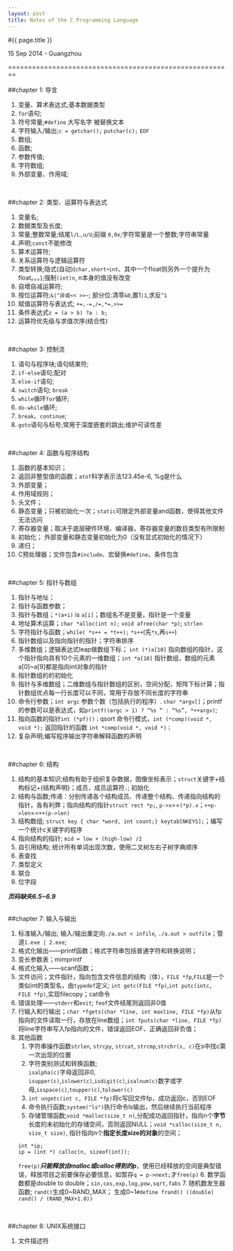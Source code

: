 ```yaml
---
layout: post
title: Notes of the C Programming Language
---
```


#{{ page.title }}  
<p class="meta">15 Sep 2014 - Guangzhou</p> 

========================================================   
<br>
##chapter 1: 导言
1. 变量、算术表达式;基本数据类型
2. `for`语句;
3. 符号常量;`#define` 大写名字 被替换文本
4. 字符输入/输出;`c = getchar();` `putchar(c);` `EOF`
5. 数组;
6. 函数;
7. 参数传值;
8. 字符数组;
9. 外部变量、作用域;  
<br>

##chapter 2: 类型、运算符与表达式
1. 变量名;
2. 数据类型及长度;
3. 常量;整数常量;结尾`l/L,u/U`;前缀 `0,0x`;字符常量是一个整数;字符串常量
4. 声明;`const`不能修改
5. 算术运算符;
6. 关系运算符与逻辑运算符
7. 类型转换;隐式(自动)(`char,short￫int`、其中一个float则另外一个提升为float。。。);强制`(int)n`, n本身的值没有改变
8. 自增自减运算符;
9. 按位运算符;`&|^异或<< >>~`; 部分位:清零`&0`,置1`|1`,求反`^1`
10. 赋值运算符与表达式; `+=,-=,/=,*=,>>=`
11. 条件表达式`z = (a > b) ?a : b;`
12. 运算符优先级与求值次序(结合性)  
<br>

##chapter 3: 控制流
1. 语句与程序块;语句结束符; 
2. `if-else`语句;配对
3. `else-if`语句;
4. `switch`语句; `break`
5. `while`循环`for`循环;
6. `do-while`循环;
7. `break`、`continue`;
8. `goto`语句与标号;常用于深度嵌套的跳出;维护可读性差  
<br>

##chapter 4: 函数与程序结构
1. 函数的基本知识；
2. 返回非整型值的函数；`atof`科学表示法123.45e-6, %g是什么
3. 外部变量；
4. 作用域规则；
5. 头文件；
6. 静态变量；只被初始化一次；`static`可限定外部变量and函数，使得其他文件无法访问
7. 寄存器变量；取决于底层硬件环境、编译器，寄存器变量的数目类型有所限制
8. 初始化； 外部变量和静态变量初始化为0（没有显式初始化的情况下）
9. 递归；
10. C预处理器；文件包含`#include`、宏替换`#define`、条件包含   
<br>

##chapter 5: 指针与数组
1. 指针与地址；
2. 指针与函数参数；
3. 指针与数组；`*(a+i)` is `a[i]`；数组名不是变量，指针是一个变量
4. 地址算术运算；`char *alloc(int n);` `void afree(char *p)`; `strlen` 
5. 字符指针与函数；`while( *s++ = *t++);`  `*s++`(先`*s`,再`s++`)
6. 指针数组以及指向指针的指针；字符串排序
7. 多维数组；逻辑表达式leap做数组下标； `int (*)a[10]` 指向数组的指针，这个指针指向具有10个元素的一维数组；`int *a[10]` 指针数组，数组的元素a[0]~a[9]都是指向int对象的指针
8. 指针数组的的初始化
9. 指针与多维数组；二维数组与指针数组的区别，空间分配，矩阵下标计算；指针数组优点每一行长度可以不同，常用于存放不同长度的字符串
10. 命令行参数；`int argc` 参数个数（包括执行的程序）. `char *argv[]`；printf的参数可以是表达式，如`printf((argc > 1) ? “%s “ : “%s”, *++argv)`;
11. 指向函数的指针`int (*pf)()；`qsort 命令行模式，`int (*comp)(void *, void *);` 返回指针的函数 `int *comp(void *, void *)；`
12. 复杂声明;编写程序输出字符串解释函数的声明  
<br>

##chapter 6: 结构
1. 结构的基本知识;结构有助于组织复杂数据，图像坐标表示；`struct`关键字+结构标记+\{结构声明\}；成员，成员运算符`.`; 初始化
2. 结构与函数;传递：分别传递各个结构成员、传递整个结构、传递指向结构的指针，各有利弊；指向结构的指针`struct rect *p;`, `p->x`==`(*p).x`；`++p->len`==`++(p->len)`
3. 结构数组; `struct key { char *word, int count;} keytab[NKEYS];`；编写一个统计c关键字的程序
4. 指向结构的指针; `mid = low + (high-low) /2`
5. 自引用结构; 统计所有单词出现次数，使用二叉树左右子树字典顺序
6. 表查找
7. 类型定义
8. 联合
9. 位字段  

***页码缺失6.5~6.9***   
<br>

##chapter 7: 输入与输出
1. 标准输入/输出; 输入/输出重定向`./a.out < infile`, `./a.out > outfile`；管道`1.exe | 2.exe`;
2. 格式化输出——printf函数；格式字符串包括普通字符和转换说明；
3. 变长参数表；mimprintf
4. 格式化输入——scanf函数；
5. 文件访问；文件指针，指向包含文件信息的结构（体），`FILE *fp`,`FILE`是一个类似int的类型名，由`typedef`定义; `int getc(FILE *fp)`,`int putc(intc, FILE *fp)`,实现filecopy；cat命令
6. 错误处理——`stderr`和`exit`; `feof`文件结尾则返回非0值
7. 行输入和行输出；`char *fgets(char *line, int maxline, FILE *fp)`从fp指向的文件读取一行，存放在line数组；`int fputs(char *line, FILE *fp)`将line字符串写入fp指向的文件，错误返回EOF、正确返回非负值；
8. 其他函数
    1. 字符串操作函数`strlen`, `strcpy`, `strcat`, `strcmp`,`strchr(s, c)`在s中找c第一次出现的位置
    2. 字符类别测试和转换函数;  
    `isalpha(c)`字母返回非0, `isupper(c)`,`islower(c)`,`isdigit(c)`,`isalnum(c)`数字或字母,`isspace(c)`,`toupper(c)`,`tolower(c)`
    3. `int ungetc(int c, FILE *fp)`将c写回文件fp，成功返回c，否则EOF
    4. 命令执行函数;`system("ls")`执行命令ls输出，然后继续执行当前程序
    5. 存储管理函数;`void *malloc(size_t n)`,分配成功返回指针，指向n个**字节**长度的未初始化的存储空间，否则返回NULL；`void *calloc(size_t n, size_t size)`, 指针指向n个**指定长度size的对象**的空间；  
    ``` 
    int *ip;  
    ip = (int *) calloc(n, sizeof(int));
    ```  
    `free(p)`***只能释放由malloc或calloc得到的p***，使用已经释放的空间是典型错误，释放项目之前要保存必要信息，如暂存`q = p->next;`才`free(p)`
    6. 数学函数都是double to double；`sin,cos,exp,log,pow,sqrt,fabs`
    7. 随机数发生器函数; `rand()`生成0~RAND_MAX；
    生成0~1`#define frand() ((double) rand() / (RAND_MAX+1.0))`
<br>

##chapter 8: UNIX系统接口
1. 文件描述符
